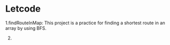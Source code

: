 # Letcode
1.findRouteInMap:
This project is a practice for finding a shortest route in an array by using BFS.

2.
